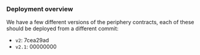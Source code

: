 ### Deployment overview

We have a few different versions of the periphery contracts, each of these should be deployed from a different commit:

- `v2`: 7cea29ad
- `v2.1`: 00000000

